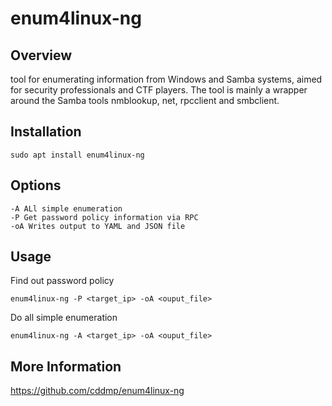 # enum4linux-ng

## Overview

tool for enumerating information from Windows and Samba systems, aimed for security professionals and CTF players. The tool is mainly a wrapper around the Samba tools nmblookup, net, rpcclient and smbclient.

## Installation

    sudo apt install enum4linux-ng

## Options

    -A ALl simple enumeration
    -P Get password policy information via RPC
    -oA Writes output to YAML and JSON file


## Usage

Find out password policy

    enum4linux-ng -P <target_ip> -oA <ouput_file>

Do all simple enumeration

    enum4linux-ng -A <target_ip> -oA <ouput_file>


## More Information

https://github.com/cddmp/enum4linux-ng
